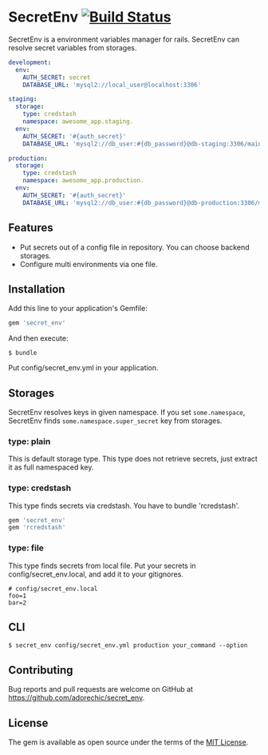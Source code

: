 # SecretEnv [![Build Status](https://travis-ci.org/adorechic/secret_env.svg?branch=master)](https://travis-ci.org/adorechic/secret_env)
SecretEnv is a environment variables manager for rails. SecretEnv can resolve secret variables from storages.

```yaml
development:
  env:
    AUTH_SECRET: secret
    DATABASE_URL: 'mysql2://local_user@localhost:3306'

staging:
  storage:
    type: credstash
    namespace: awesome_app.staging.
  env:
    AUTH_SECRET: '#{auth_secret}'
    DATABASE_URL: 'mysql2://db_user:#{db_password}@db-staging:3306/main?read_timeout=10&encoding=utf8'

production:
  storage:
    type: credstash
    namespace: awesome_app.production.
  env:
    AUTH_SECRET: '#{auth_secret}'
    DATABASE_URL: 'mysql2://db_user:#{db_password}@db-production:3306/main?read_timeout=10&encoding=utf8'
```

## Features
- Put secrets out of a config file in repository. You can choose backend storages.
- Configure multi environments via one file.

## Installation

Add this line to your application's Gemfile:

```ruby
gem 'secret_env'
```

And then execute:

    $ bundle

Put config/secret_env.yml in your application.

## Storages
SecretEnv resolves keys in given namespace. If you set `some.namespace`, SecretEnv finds `some.namespace.super_secret` key from storages.

### type: plain
This is default storage type. This type does not retrieve secrets, just extract it as full namespaced key.

### type: credstash
This type finds secrets via credstash. You have to bundle 'rcredstash'.

```ruby
gem 'secret_env'
gem 'rcredstash'
```

### type: file
This type finds secrets from local file. Put your secrets in config/secret_env.local, and add it to your gitignores.

```
# config/secret_env.local
foo=1
bar=2
```

## CLI

    $ secret_env config/secret_env.yml production your_command --option

## Contributing

Bug reports and pull requests are welcome on GitHub at https://github.com/adorechic/secret_env.


## License

The gem is available as open source under the terms of the [MIT License](http://opensource.org/licenses/MIT).
